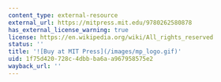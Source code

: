 ```yaml
---
content_type: external-resource
external_url: https://mitpress.mit.edu/9780262580878
has_external_license_warning: true
license: https://en.wikipedia.org/wiki/All_rights_reserved
status: ''
title: '![Buy at MIT Press](/images/mp_logo.gif)'
uid: 1f75d420-728c-4dbb-ba6a-a967958575e2
wayback_url: ''
---
```

